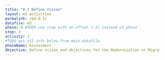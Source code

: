 ```yaml
---
title: "0.1 Define Vision"
layout: m3-activities
permalink: /m3-0.1/
datafile: m3
phase: 0 #TODO use step with an offset (-3) instead of phase
step: 3
activity: 1
#TODO get all info below from main datafile
phaseName: Assessment 
Objective: Define vision and objectives for the Modernization or Migration to Common Solution.
---
```

